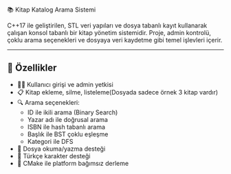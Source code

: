 📚 Kitap Katalog Arama Sistemi

C++17 ile geliştirilen, STL veri yapıları ve dosya tabanlı kayıt kullanarak çalışan konsol tabanlı bir kitap yönetim sistemidir. Proje, admin kontrolü, çoklu arama seçenekleri ve dosyaya veri kaydetme gibi temel işlevleri içerir.

---

## 🚀 Özellikler

- 🧑‍💼 Kullanıcı girişi ve admin yetkisi
- 📋 Kitap ekleme, silme, listeleme(Dosyada sadece örnek 3 kitap vardır)
- 🔍 Arama seçenekleri:
  - ID ile ikili arama (Binary Search)
  - Yazar adı ile doğrusal arama
  - ISBN ile hash tabanlı arama
  - Başlık ile BST çoklu eşleşme
  - Kategori ile DFS
- 📂 Dosya okuma/yazma desteği
- 💬 Türkçe karakter desteği
- 🧱 CMake ile platform bağımsız derleme

